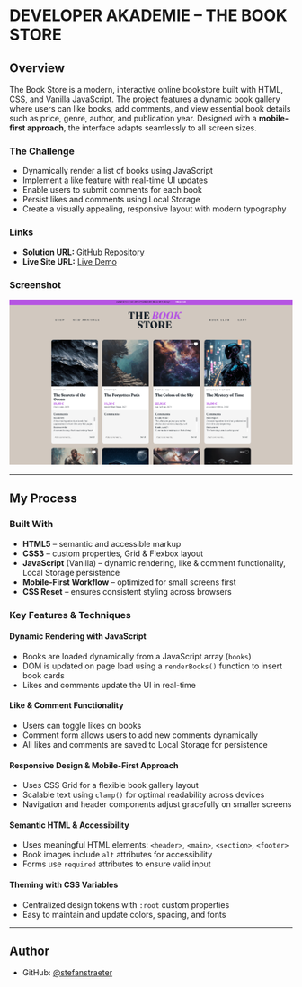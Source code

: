 # DEVELOPER AKADEMIE – THE BOOK STORE

## Overview

The Book Store is a modern, interactive online bookstore built with HTML, CSS, and Vanilla JavaScript. The project features a dynamic book gallery where users can like books, add comments, and view essential book details such as price, genre, author, and publication year. Designed with a **mobile-first approach**, the interface adapts seamlessly to all screen sizes.

### The Challenge

- Dynamically render a list of books using JavaScript
- Implement a like feature with real-time UI updates
- Enable users to submit comments for each book
- Persist likes and comments using Local Storage
- Create a visually appealing, responsive layout with modern typography

### Links

- **Solution URL:** [GitHub Repository](https://github.com/stefanstraeter/the-book-store)
- **Live Site URL:** [Live Demo](https://stefanstraeter.github.io/the-book-store/)

### Screenshot

![Book Store Screenshot](assets/images/Screenshot.png)

---

## My Process

### Built With

- **HTML5** – semantic and accessible markup
- **CSS3** – custom properties, Grid & Flexbox layout
- **JavaScript** (Vanilla) – dynamic rendering, like & comment functionality, Local Storage persistence
- **Mobile-First Workflow** – optimized for small screens first
- **CSS Reset** – ensures consistent styling across browsers

### Key Features & Techniques

#### Dynamic Rendering with JavaScript

- Books are loaded dynamically from a JavaScript array (`books`)
- DOM is updated on page load using a `renderBooks()` function to insert book cards
- Likes and comments update the UI in real-time

#### Like & Comment Functionality

- Users can toggle likes on books
- Comment form allows users to add new comments dynamically
- All likes and comments are saved to Local Storage for persistence

#### Responsive Design & Mobile-First Approach

- Uses CSS Grid for a flexible book gallery layout
- Scalable text using `clamp()` for optimal readability across devices
- Navigation and header components adjust gracefully on smaller screens

#### Semantic HTML & Accessibility

- Uses meaningful HTML elements: `<header>`, `<main>`, `<section>`, `<footer>`
- Book images include `alt` attributes for accessibility
- Forms use `required` attributes to ensure valid input

#### Theming with CSS Variables

- Centralized design tokens with `:root` custom properties
- Easy to maintain and update colors, spacing, and fonts

---

## Author

- GitHub: [@stefanstraeter](https://github.com/stefanstraeter)
